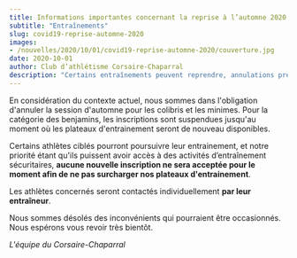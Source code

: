 ```yaml
---
title: Informations importantes concernant la reprise à l’automne 2020
subtitle: "Entraînements"
slug: covid19-reprise-automne-2020
images:
- /nouvelles/2020/10/01/covid19-reprise-automne-2020/couverture.jpg
date: 2020-10-01
author: Club d’athlétisme Corsaire-Chaparral
description: "Certains entraînements peuvent reprendre, annulations prévues pour les catégories plus jeunes."
---
```


En considération du contexte actuel, nous sommes dans l'obligation d'annuler la session d'automne pour les colibris et les minimes.
Pour la catégorie des benjamins, les inscriptions sont suspendues jusqu'au moment où les plateaux d'entrainement seront de nouveau disponibles.

Certains athlètes ciblés pourront poursuivre leur entrainement, et notre priorité étant qu'ils puissent avoir accès à des activités d’entraînement sécuritaires, **aucune nouvelle inscription ne sera acceptée pour le moment afin de ne pas surcharger nos plateaux d'entrainement**.

Les athlètes concernés seront contactés individuellement **par leur entraîneur**.

Nous sommes désolés des inconvénients qui pourraient être occasionnés.
Nous espérons vous revoir très bientôt.

*L'équipe du Corsaire-Chaparral*